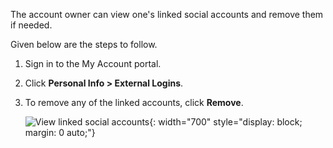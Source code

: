 <!-- markdownlint-disable-next-line -->
The account owner can view one's linked social accounts and remove them if needed.

Given below are the steps to follow.

1. Sign in to the My Account portal.
2. Click **Personal Info > External Logins**.
3. To remove any of the linked accounts, click **Remove**.

    ![View linked social accounts]({{base_path}}/assets/img/guides/organization/self-service/myaccount/view-linked-accounts.png){: width="700" style="display: block; margin: 0 auto;"}
